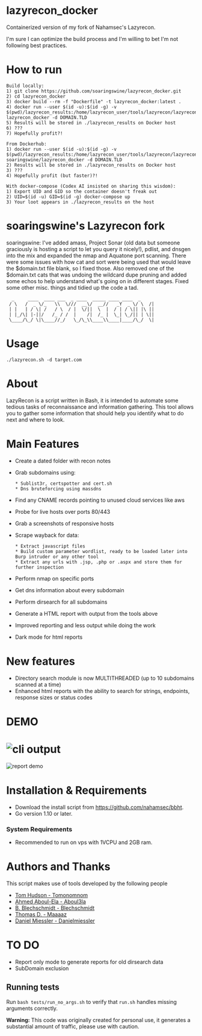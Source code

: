 # lazyrecon_docker
Containerized version of my fork of Nahamsec's Lazyrecon.

I'm sure I can optimize the build process and I'm willing to bet I'm not following best practices.

# How to run
```
Build locally:
1) git clone https://github.com/soaringswine/lazyrecon_docker.git
2) cd lazyrecon_docker
3) docker build --rm -f "Dockerfile" -t lazyrecon_docker:latest .
4) docker run --user $(id -u):$(id -g) -v $(pwd)/lazyrecon_results:/home/lazyrecon_user/tools/lazyrecon/lazyrecon_results/ lazyrecon_docker -d DOMAIN.TLD
5) Results will be stored in ./lazyrecon_results on Docker host
6) ???
7) Hopefully profit?!

From Dockerhub:
1) docker run --user $(id -u):$(id -g) -v $(pwd)/lazyrecon_results:/home/lazyrecon_user/tools/lazyrecon/lazyrecon_results/ soaringswine/lazyrecon_docker -d DOMAIN.TLD
2) Results will be stored in ./lazyrecon_results on Docker host
3) ???
4) Hopefully profit (but faster)?!

With docker-compose (Codex AI insisted on sharing this wisdom):
1) Export UID and GID so the container doesn't freak out
2) UID=$(id -u) GID=$(id -g) docker-compose up
3) Your loot appears in ./lazyrecon_results on the host
```

# soaringswine's Lazyrecon fork
soaringswine: I've added amass, Project Sonar (old data but someone graciously is hosting a script to let you query it nicely!), pdlist, and dnsgen into the mix and expanded the nmap and Aquatone port scanning. There were some issues with how cat and sort were being used that would leave the $domain.txt file blank, so I fixed those. Also removed one of the $domain.txt cats that was undoing the wildcard dupe pruning and added some echos to help understand what's going on in different stages. Fixed some other misc. things and tidied up the code a tad.

```
  _     ____  ____ ___  _ ____  _____ ____ ____  _
 / \   /  _ \/_   \\  \///  __\/  __//   _Y  _ \/ \  /|
 | |   | / \| /   / \  / |  \/||  \  |  / | / \|| |\ ||
 | |_/\| |-||/   /_ / /  |    /|  /_ |  \_| \_/|| | \||
 \____/\_/ \|\____//_/   \_/\_\\____\\____|____/\_/  \|

```

# Usage

`./lazyrecon.sh -d target.com`

# About

LazyRecon is a script written in Bash, it is intended to automate some tedious tasks of reconnaissance and information gathering.
This tool allows you to gather some information that should help you identify what to do next and where to look.


# Main Features 
- Create a dated folder with recon notes
- Grab subdomains using:

      * Sublist3r, certspotter and cert.sh
      * Dns bruteforcing using massdns
      
- Find any CNAME records pointing to unused cloud services like aws
- Probe for live hosts over ports 80/443
- Grab a screenshots of responsive hosts 
- Scrape wayback for data:

      * Extract javascript files
      * Build custom parameter wordlist, ready to be loaded later into Burp intruder or any other tool
      * Extract any urls with .jsp, .php or .aspx and store them for further inspection
      
- Perform nmap on specific ports 
- Get dns information about every subdomain
- Perform dirsearch for all subdomains 
- Generate a HTML report with output from the tools above
- Improved reporting and less output while doing the work
- Dark mode for html reports


# New features
- Directory search module is now MULTITHREADED (up to 10 subdomains scanned at a time)
- Enhanced html reports with the ability to search for strings, endpoints, response sizes or status codes

# DEMO
![cli output](https://github.com/plenumlab/lazyrecon/raw/dev/upgrade/recon.gif)
=================================================================================
![report demo](https://github.com/plenumlab/lazyrecon/raw/dev/upgrade/report.gif)


# Installation & Requirements
- Download the install script from https://github.com/nahamsec/bbht.
- Go version 1.10 or later.

### System Requirements
- Recommended to run on vps with 1VCPU and 2GB ram.



# Authors and Thanks
This script makes use of tools developed by the following people
- [Tom Hudson - Tomonomnom](https://github.com/tomnomnom)
- [Ahmed Aboul-Ela - Aboul3la](https://github.com/aboul3la)
- [B. Blechschmidt - Blechschmidt](https://github.com/blechschmidt)
- [Thomas D. - Maaaaz](https://github.com/maaaaz)
- [Daniel Miessler - Danielmiessler](https://github.com/danielmiessler)


# TO DO
- Report only mode to generate reports for old dirsearch data
- SubDomain exclusion

## Running tests
Run `bash tests/run_no_args.sh` to verify that `run.sh` handles missing arguments correctly.





**Warning:** This code was originally created for personal use, it generates a substantial amount of traffic, please use with caution. 


